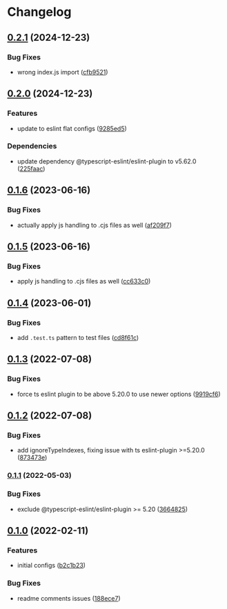 # Changelog

## [0.2.1](https://github.com/V-ed/eslint-config/compare/eslint-config-v0.2.0...eslint-config-v0.2.1) (2024-12-23)


### Bug Fixes

* wrong index.js import ([cfb9521](https://github.com/V-ed/eslint-config/commit/cfb9521fb5aa7183546519185291f761306b00bd))

## [0.2.0](https://github.com/V-ed/eslint-config/compare/eslint-config-v0.1.6...eslint-config-v0.2.0) (2024-12-23)


### Features

* update to eslint flat configs ([9285ed5](https://github.com/V-ed/eslint-config/commit/9285ed54b8032c86bb0888f0cff748479a94fc6c))


### Dependencies

* update dependency @typescript-eslint/eslint-plugin to v5.62.0 ([225faac](https://github.com/V-ed/eslint-config/commit/225faac3c5d36389e67d005a2f49e6bdbddf0a4a))

## [0.1.6](https://github.com/V-ed/eslint-config/compare/eslint-config-v0.1.5...eslint-config-v0.1.6) (2023-06-16)


### Bug Fixes

* actually apply js handling to .cjs files as well ([af209f7](https://github.com/V-ed/eslint-config/commit/af209f7ad8fe48c8c9fe4cf3814b5d516f1db2c9))

## [0.1.5](https://github.com/V-ed/eslint-config/compare/eslint-config-v0.1.4...eslint-config-v0.1.5) (2023-06-16)


### Bug Fixes

* apply js handling to .cjs files as well ([cc633c0](https://github.com/V-ed/eslint-config/commit/cc633c0cf29d4c96a2a444b69e9a3c4ea98868ad))

## [0.1.4](https://github.com/V-ed/eslint-config/compare/eslint-config-v0.1.3...eslint-config-v0.1.4) (2023-06-01)


### Bug Fixes

* add `.test.ts` pattern to test files ([cd8f61c](https://github.com/V-ed/eslint-config/commit/cd8f61cb1bb047d81155ca37306106d33a123c73))

## [0.1.3](https://github.com/V-ed/eslint-config/compare/eslint-config-v0.1.2...eslint-config-v0.1.3) (2022-07-08)


### Bug Fixes

* force ts eslint plugin to be above 5.20.0 to use newer options ([9919cf6](https://github.com/V-ed/eslint-config/commit/9919cf6699aae3e66fdc30ed3c537e30edeca55a))

## [0.1.2](https://github.com/V-ed/eslint-config/compare/eslint-config-v0.1.1...eslint-config-v0.1.2) (2022-07-08)


### Bug Fixes

* add ignoreTypeIndexes, fixing issue with ts eslint-plugin >=5.20.0 ([873473e](https://github.com/V-ed/eslint-config/commit/873473e8a9e295295c4146d69f41e930c11fc6bd))

### [0.1.1](https://github.com/V-ed/eslint-config/compare/eslint-config-v0.1.0...eslint-config-v0.1.1) (2022-05-03)


### Bug Fixes

* exclude @typescript-eslint/eslint-plugin >= 5.20 ([3664825](https://github.com/V-ed/eslint-config/commit/3664825e84ab0af2b4638f347121e845c9bccfbc))

## [0.1.0](https://github.com/V-ed/eslint-config/compare/eslint-config-v0.0.1...eslint-config-v0.1.0) (2022-02-11)


### Features

* initial configs ([b2c1b23](https://github.com/V-ed/eslint-config/commit/b2c1b23a9b7657362cbee7c7d5c3c7cbfa0f9901))


### Bug Fixes

* readme comments issues ([188ece7](https://github.com/V-ed/eslint-config/commit/188ece73c8b723853a95fa400b76c288b47f32ed))
